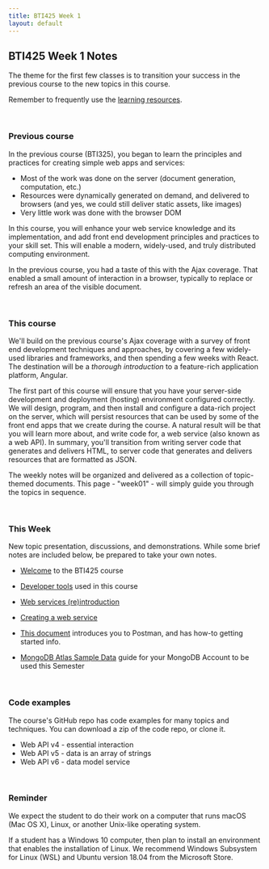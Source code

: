 ```yaml
---
title: BTI425 Week 1
layout: default
---
```


## BTI425 Week 1 Notes

The theme for the first few classes is to transition your success in the previous course to the new topics in this course.

Remember to frequently use the [learning resources](/resources/).

<br>

### Previous course

In the previous course (BTI325), you began to learn the principles and practices for creating simple web apps and services:
* Most of the work was done on the server (document generation, computation, etc.)
* Resources were dynamically generated on demand, and delivered to browsers (and yes, we could still deliver static assets, like images)
* Very little work was done with the browser DOM

In this course, you will enhance your web service knowledge and its implementation, and add front end development principles and practices to your skill set. This will enable a modern, widely-used, and truly distributed computing environment. 

In the previous course, you had a taste of this with the Ajax coverage. That enabled a small amount of interaction in a browser, typically to replace or refresh an area of the visible document. 

<br>

### This course

We'll build on the previous course's Ajax coverage with a survey of front end development techniques and approaches, by covering a few widely-used libraries and frameworks, and then spending a few weeks with React. The destination will be a *thorough introduction* to a feature-rich application platform, Angular. 

The first part of this course will ensure that you have your server-side development and deployment (hosting) environment configured correctly. We will design, program, and then install and configure a data-rich project on the server, which will persist resources that can be used by some of the front end apps that we create during the course. A natural result will be that you will learn more about, and write code for, a web service (also known as a web API). In summary, you'll transition from writing server code that generates and delivers HTML, to server code that generates and delivers resources that are formatted as JSON. 

The weekly notes will be organized and delivered as a collection of topic-themed documents. This page - "week01" - will simply guide you through the topics in sequence.

<br>

### This Week

New topic presentation, discussions, and demonstrations. While some brief notes are included below, be prepared to take your own notes. 

* [Welcome](welcome) to the BTI425 course

* [Developer tools](dev-tools) used in this course

* [Web services (re)introduction](intro-web-services)

* [Creating a web service](web-api-v1)

* [This document](postman-intro) introduces you to Postman, and has how-to getting started info.

* [MongoDB Atlas Sample Data](mongodb-sample-data) guide for your MongoDB Account to be used this Semester

<br>

### Code examples

The course's GitHub repo has code examples for many topics and techniques. You can download a zip of the code repo, or clone it. 
* Web API v4 - essential interaction
* Web API v5 - data is an array of strings
* Web API v6 - data model service  

<br>

### Reminder

We expect the student to do their work on a computer that runs macOS (Mac OS X), Linux, or another Unix-like operating system. 

If a student has a Windows 10 computer, then plan to install an environment that enables the installation of Linux. We recommend Windows Subsystem for Linux (WSL) and Ubuntu version 18.04 from the Microsoft Store. 

<br>
